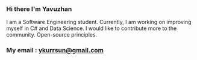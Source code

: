 ### Hi there I'm Yavuzhan
I am a Software Engineering student. Currently, I am working on improving myself in C# and Data Science. I would like to contribute more to the community. Open-source principles.

### My email : ykurrsun@gmail.com

<!--
**yavuzhankursun/YavuzhanKursun** is a ✨ _special_ ✨ repository because its `README.md` (this file) appears on your GitHub profile.

Here are some ideas to get you started:

- 🔭 I’m currently working on ...
- 🌱 I’m currently learning ...
- 👯 I’m looking to collaborate on ...
- 🤔 I’m looking for help with ...
- 💬 Ask me about ...
- 📫 How to reach me: ...
- 😄 Pronouns: ...
- ⚡ Fun fact: ...
-->
